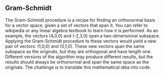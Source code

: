 ## Gram-Schmidt
The Gram-Schmidt procedure is a recipe for finding an orthonormal basis for a vector space,
given a set of vectors that span it. You can refer to wikipedia or any linear algebra textbook to
learn how it is performed.
As an example, the vectors (4,0,0) and (-2,3,0) span a two-dimensional subspace. Applying the
Gram-Schmidt procedure to these vectors would yield a new pair of vectors: (1,0,0) and (0,1,0).
These new vectors span the same subspace as the originals, but they are orthogonal and have
length one. Different versions of the algorithm may produce different results, but the results
should always be orthonormal and span the same space as the originals.
The challenge is to translate this mathematical idea into code.
